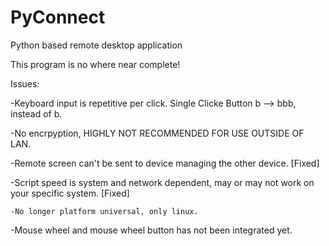 # PyConnect
Python based remote desktop application

This program is no where near complete!

Issues:

  -Keyboard input is repetitive per click. Single Clicke Button b --> bbb, instead of b.
																																																																
  -No encrpyption, HIGHLY NOT RECOMMENDED FOR USE OUTSIDE OF LAN.
																																																															
  -Remote screen can't be sent to device managing the other device. [Fixed]
																																																																
  -Script speed is system and network dependent, may or may not work on your specific system. [Fixed]

	-No longer platform universal, only linux. 

  -Mouse wheel and mouse wheel button has not been integrated yet. 
